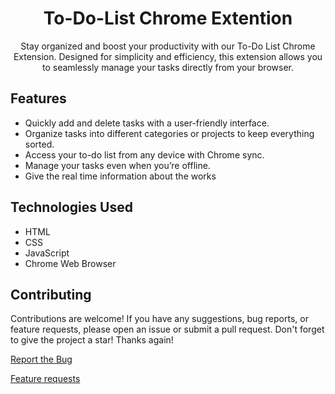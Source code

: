 <div align="center" id='readme-top'>
  
  <h1 align="center">To-Do-List Chrome Extention</h1>

  <p align="center">
    Stay organized and boost your productivity with our To-Do List Chrome Extension. Designed for simplicity and efficiency, this extension allows you to seamlessly manage your tasks directly from your browser.
    <br />   
  </p>
</div>


## Features

- Quickly add and delete tasks with a user-friendly interface.
- Organize tasks into different categories or projects to keep everything sorted.
- Access your to-do list from any device with Chrome sync.
- Manage your tasks even when you’re offline.
- Give the real time information about the works


## Technologies Used

- HTML
- CSS
- JavaScript
- Chrome Web Browser




## Contributing

Contributions are welcome! If you have any suggestions, bug reports, or feature requests, please open an issue or submit a pull request. 
Don't forget to give the project a star! Thanks again!

<a href="">Report the Bug</a>

<a href="">Feature requests</a>

